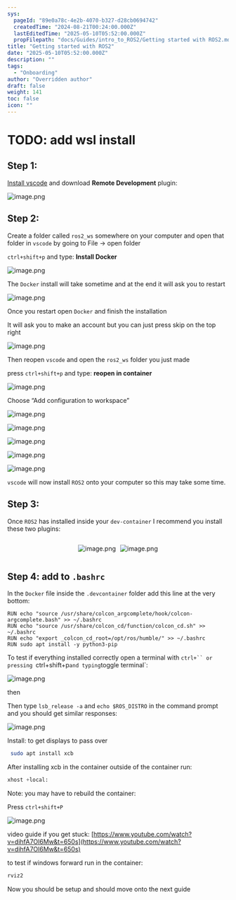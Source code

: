 ```yaml
---
sys:
  pageId: "89e0a78c-4e2b-4070-b327-d28cb0694742"
  createdTime: "2024-08-21T00:24:00.000Z"
  lastEditedTime: "2025-05-10T05:52:00.000Z"
  propFilepath: "docs/Guides/intro_to_ROS2/Getting started with ROS2.md"
title: "Getting started with ROS2"
date: "2025-05-10T05:52:00.000Z"
description: ""
tags:
  - "Onboarding"
author: "Overridden author"
draft: false
weight: 141
toc: false
icon: ""
---
```


# TODO: add wsl install

## Step 1:

[Install vscode](https://code.visualstudio.com/download) and download **Remote Development** plugin:

![image.png](https://prod-files-secure.s3.us-west-2.amazonaws.com/d518164a-d88e-44d1-a4ee-3adb3bd8bce0/efb52993-1881-4a40-b95e-6f020334f022/image.png?X-Amz-Algorithm=AWS4-HMAC-SHA256&X-Amz-Content-Sha256=UNSIGNED-PAYLOAD&X-Amz-Credential=ASIAZI2LB466WNDKUQGX%2F20250513%2Fus-west-2%2Fs3%2Faws4_request&X-Amz-Date=20250513T090944Z&X-Amz-Expires=3600&X-Amz-Security-Token=IQoJb3JpZ2luX2VjEEEaCXVzLXdlc3QtMiJHMEUCIQC%2Fl1cvT1eSsY%2BleL%2Be9iJtd%2FTUCZC2%2FnLEkrozYsLJrgIgIKkY7rUSrKWrOOfOcWoQI1zzZ0dNXBEFt5dfklJE5XMqiAQI6v%2F%2F%2F%2F%2F%2F%2F%2F%2F%2FARAAGgw2Mzc0MjMxODM4MDUiDLwGr%2BOAOjLIdCF33yrcA7RpkK%2FrCCM3o3tZjGjSgcNvkjKg8TeUnSsTDKXn%2FOyiDLQ3UvR4FPCBmTWpAk%2BX9RShXP21r9ejQKdAkIhLddr7pTCpWNH%2BFCI58ddnn5aWbyMsPUUgMpVLK4Nvs65LlBzscyJk1zd2C2sVGiXNp2w1AgqYnmKVSJ%2FlNY06jX88TPfcdSNCr00mUQ%2F365MpdZ2chy8idO9TqPBU63RkFhewOfg3TypsRabILLNFRDcR6DQq8AtpZZhD3%2Fj5vJ3tcE8RKKxF0WhPtb%2BrJJvM%2B6Jc%2BgDeJRzzvcL5oUtMqgAJGQqOZ0bTD5Kn%2BPxbo%2FVVFgNC%2BKeGzkU%2BtZLnBZN9rRcdUtWmmrXdIdcffSM06zNC1RVQYV1L94JPDOfZwYarNKkyGfhgdJ4cpjXd04baZbbulb0UpiRqUbeCQooIK94aOZvujzcfYbtIpfTWwZp1Hv7c7fhT%2F3n%2Bv%2Br83ARzHLFw0kjnr0EDvBstdTif38Xe5UdZkRL%2FpMzVYgtAnIaxIM2V8v21OgBFC0xCdz5TEvFRqK%2FuVelOhbTPnngo2AdQIfgkggBOaFZhcEWLvE123YoJ0UgZqmAJJORcTLaKAaXcUe9Jf1xyt9Dk5Q%2FLnXw23877uQ185KhfmYNZMIaKjMEGOqUBlimFSkXmAjyZKAjhlKHd1YCYXXGY%2BxYDO0NaDHWbZbb0ngl%2Bbg4cl4vzBrgd3YNIqPYii8Zcd3qlFZL9OcY06Zfb0o%2FzpbkUxp5VsxVqev82g%2FDM6mHqsgRcatgJX1QEKJlmdVEPfmGpK9WrjyZ4Alt2jMzY3apZCN21yirHwiReS4t4HpLf2r7gFHNgbGx7onDvrioKmyj62HzlzRms6CukVI72&X-Amz-Signature=b6b60c46bb6c90137ca09e720e967159e62047c4ba0c458ea160709164ffe6b9&X-Amz-SignedHeaders=host&x-id=GetObject)

## Step 2:

Create a folder called `ros2_ws` somewhere on your computer and open that folder in `vscode` by going to File → open folder 

`ctrl+shift+p` and type: **Install Docker**

![image.png](https://prod-files-secure.s3.us-west-2.amazonaws.com/d518164a-d88e-44d1-a4ee-3adb3bd8bce0/2269dc0e-1cd5-47ff-bceb-c04ad9b2eab0/image.png?X-Amz-Algorithm=AWS4-HMAC-SHA256&X-Amz-Content-Sha256=UNSIGNED-PAYLOAD&X-Amz-Credential=ASIAZI2LB466WNDKUQGX%2F20250513%2Fus-west-2%2Fs3%2Faws4_request&X-Amz-Date=20250513T090944Z&X-Amz-Expires=3600&X-Amz-Security-Token=IQoJb3JpZ2luX2VjEEEaCXVzLXdlc3QtMiJHMEUCIQC%2Fl1cvT1eSsY%2BleL%2Be9iJtd%2FTUCZC2%2FnLEkrozYsLJrgIgIKkY7rUSrKWrOOfOcWoQI1zzZ0dNXBEFt5dfklJE5XMqiAQI6v%2F%2F%2F%2F%2F%2F%2F%2F%2F%2FARAAGgw2Mzc0MjMxODM4MDUiDLwGr%2BOAOjLIdCF33yrcA7RpkK%2FrCCM3o3tZjGjSgcNvkjKg8TeUnSsTDKXn%2FOyiDLQ3UvR4FPCBmTWpAk%2BX9RShXP21r9ejQKdAkIhLddr7pTCpWNH%2BFCI58ddnn5aWbyMsPUUgMpVLK4Nvs65LlBzscyJk1zd2C2sVGiXNp2w1AgqYnmKVSJ%2FlNY06jX88TPfcdSNCr00mUQ%2F365MpdZ2chy8idO9TqPBU63RkFhewOfg3TypsRabILLNFRDcR6DQq8AtpZZhD3%2Fj5vJ3tcE8RKKxF0WhPtb%2BrJJvM%2B6Jc%2BgDeJRzzvcL5oUtMqgAJGQqOZ0bTD5Kn%2BPxbo%2FVVFgNC%2BKeGzkU%2BtZLnBZN9rRcdUtWmmrXdIdcffSM06zNC1RVQYV1L94JPDOfZwYarNKkyGfhgdJ4cpjXd04baZbbulb0UpiRqUbeCQooIK94aOZvujzcfYbtIpfTWwZp1Hv7c7fhT%2F3n%2Bv%2Br83ARzHLFw0kjnr0EDvBstdTif38Xe5UdZkRL%2FpMzVYgtAnIaxIM2V8v21OgBFC0xCdz5TEvFRqK%2FuVelOhbTPnngo2AdQIfgkggBOaFZhcEWLvE123YoJ0UgZqmAJJORcTLaKAaXcUe9Jf1xyt9Dk5Q%2FLnXw23877uQ185KhfmYNZMIaKjMEGOqUBlimFSkXmAjyZKAjhlKHd1YCYXXGY%2BxYDO0NaDHWbZbb0ngl%2Bbg4cl4vzBrgd3YNIqPYii8Zcd3qlFZL9OcY06Zfb0o%2FzpbkUxp5VsxVqev82g%2FDM6mHqsgRcatgJX1QEKJlmdVEPfmGpK9WrjyZ4Alt2jMzY3apZCN21yirHwiReS4t4HpLf2r7gFHNgbGx7onDvrioKmyj62HzlzRms6CukVI72&X-Amz-Signature=02e2d5177e484c44fabfefa55468fdbc1b45896cdccbe7bfdae6f621f4b05cf6&X-Amz-SignedHeaders=host&x-id=GetObject)

The `Docker` install will take sometime and at the end it will ask you to restart

![image.png](https://prod-files-secure.s3.us-west-2.amazonaws.com/d518164a-d88e-44d1-a4ee-3adb3bd8bce0/ed233f78-be33-4b1f-b89c-9c346c0e961e/image.png?X-Amz-Algorithm=AWS4-HMAC-SHA256&X-Amz-Content-Sha256=UNSIGNED-PAYLOAD&X-Amz-Credential=ASIAZI2LB466WNDKUQGX%2F20250513%2Fus-west-2%2Fs3%2Faws4_request&X-Amz-Date=20250513T090944Z&X-Amz-Expires=3600&X-Amz-Security-Token=IQoJb3JpZ2luX2VjEEEaCXVzLXdlc3QtMiJHMEUCIQC%2Fl1cvT1eSsY%2BleL%2Be9iJtd%2FTUCZC2%2FnLEkrozYsLJrgIgIKkY7rUSrKWrOOfOcWoQI1zzZ0dNXBEFt5dfklJE5XMqiAQI6v%2F%2F%2F%2F%2F%2F%2F%2F%2F%2FARAAGgw2Mzc0MjMxODM4MDUiDLwGr%2BOAOjLIdCF33yrcA7RpkK%2FrCCM3o3tZjGjSgcNvkjKg8TeUnSsTDKXn%2FOyiDLQ3UvR4FPCBmTWpAk%2BX9RShXP21r9ejQKdAkIhLddr7pTCpWNH%2BFCI58ddnn5aWbyMsPUUgMpVLK4Nvs65LlBzscyJk1zd2C2sVGiXNp2w1AgqYnmKVSJ%2FlNY06jX88TPfcdSNCr00mUQ%2F365MpdZ2chy8idO9TqPBU63RkFhewOfg3TypsRabILLNFRDcR6DQq8AtpZZhD3%2Fj5vJ3tcE8RKKxF0WhPtb%2BrJJvM%2B6Jc%2BgDeJRzzvcL5oUtMqgAJGQqOZ0bTD5Kn%2BPxbo%2FVVFgNC%2BKeGzkU%2BtZLnBZN9rRcdUtWmmrXdIdcffSM06zNC1RVQYV1L94JPDOfZwYarNKkyGfhgdJ4cpjXd04baZbbulb0UpiRqUbeCQooIK94aOZvujzcfYbtIpfTWwZp1Hv7c7fhT%2F3n%2Bv%2Br83ARzHLFw0kjnr0EDvBstdTif38Xe5UdZkRL%2FpMzVYgtAnIaxIM2V8v21OgBFC0xCdz5TEvFRqK%2FuVelOhbTPnngo2AdQIfgkggBOaFZhcEWLvE123YoJ0UgZqmAJJORcTLaKAaXcUe9Jf1xyt9Dk5Q%2FLnXw23877uQ185KhfmYNZMIaKjMEGOqUBlimFSkXmAjyZKAjhlKHd1YCYXXGY%2BxYDO0NaDHWbZbb0ngl%2Bbg4cl4vzBrgd3YNIqPYii8Zcd3qlFZL9OcY06Zfb0o%2FzpbkUxp5VsxVqev82g%2FDM6mHqsgRcatgJX1QEKJlmdVEPfmGpK9WrjyZ4Alt2jMzY3apZCN21yirHwiReS4t4HpLf2r7gFHNgbGx7onDvrioKmyj62HzlzRms6CukVI72&X-Amz-Signature=4f5b151d896d2e085a4e6eb5a06efbbcfa9be674790adfcc7e2f15bbfeb7c134&X-Amz-SignedHeaders=host&x-id=GetObject)

Once you restart open `Docker` and finish the installation

It will ask you to make an account but you can just press skip on the top right

![image.png](https://prod-files-secure.s3.us-west-2.amazonaws.com/d518164a-d88e-44d1-a4ee-3adb3bd8bce0/21010ad9-1659-4fd9-9f59-9932a09b2a3d/image.png?X-Amz-Algorithm=AWS4-HMAC-SHA256&X-Amz-Content-Sha256=UNSIGNED-PAYLOAD&X-Amz-Credential=ASIAZI2LB466WNDKUQGX%2F20250513%2Fus-west-2%2Fs3%2Faws4_request&X-Amz-Date=20250513T090944Z&X-Amz-Expires=3600&X-Amz-Security-Token=IQoJb3JpZ2luX2VjEEEaCXVzLXdlc3QtMiJHMEUCIQC%2Fl1cvT1eSsY%2BleL%2Be9iJtd%2FTUCZC2%2FnLEkrozYsLJrgIgIKkY7rUSrKWrOOfOcWoQI1zzZ0dNXBEFt5dfklJE5XMqiAQI6v%2F%2F%2F%2F%2F%2F%2F%2F%2F%2FARAAGgw2Mzc0MjMxODM4MDUiDLwGr%2BOAOjLIdCF33yrcA7RpkK%2FrCCM3o3tZjGjSgcNvkjKg8TeUnSsTDKXn%2FOyiDLQ3UvR4FPCBmTWpAk%2BX9RShXP21r9ejQKdAkIhLddr7pTCpWNH%2BFCI58ddnn5aWbyMsPUUgMpVLK4Nvs65LlBzscyJk1zd2C2sVGiXNp2w1AgqYnmKVSJ%2FlNY06jX88TPfcdSNCr00mUQ%2F365MpdZ2chy8idO9TqPBU63RkFhewOfg3TypsRabILLNFRDcR6DQq8AtpZZhD3%2Fj5vJ3tcE8RKKxF0WhPtb%2BrJJvM%2B6Jc%2BgDeJRzzvcL5oUtMqgAJGQqOZ0bTD5Kn%2BPxbo%2FVVFgNC%2BKeGzkU%2BtZLnBZN9rRcdUtWmmrXdIdcffSM06zNC1RVQYV1L94JPDOfZwYarNKkyGfhgdJ4cpjXd04baZbbulb0UpiRqUbeCQooIK94aOZvujzcfYbtIpfTWwZp1Hv7c7fhT%2F3n%2Bv%2Br83ARzHLFw0kjnr0EDvBstdTif38Xe5UdZkRL%2FpMzVYgtAnIaxIM2V8v21OgBFC0xCdz5TEvFRqK%2FuVelOhbTPnngo2AdQIfgkggBOaFZhcEWLvE123YoJ0UgZqmAJJORcTLaKAaXcUe9Jf1xyt9Dk5Q%2FLnXw23877uQ185KhfmYNZMIaKjMEGOqUBlimFSkXmAjyZKAjhlKHd1YCYXXGY%2BxYDO0NaDHWbZbb0ngl%2Bbg4cl4vzBrgd3YNIqPYii8Zcd3qlFZL9OcY06Zfb0o%2FzpbkUxp5VsxVqev82g%2FDM6mHqsgRcatgJX1QEKJlmdVEPfmGpK9WrjyZ4Alt2jMzY3apZCN21yirHwiReS4t4HpLf2r7gFHNgbGx7onDvrioKmyj62HzlzRms6CukVI72&X-Amz-Signature=9564f95aabab811a7ebc529ef5f779b2efce3ec05aca5e2475c0d3754c68566e&X-Amz-SignedHeaders=host&x-id=GetObject)

Then reopen `vscode` and open the `ros2_ws` folder you just made

press `ctrl+shift+p` and type: **reopen in container**

![image.png](https://prod-files-secure.s3.us-west-2.amazonaws.com/d518164a-d88e-44d1-a4ee-3adb3bd8bce0/4e93b8c2-41ad-488c-8095-c74205196118/image.png?X-Amz-Algorithm=AWS4-HMAC-SHA256&X-Amz-Content-Sha256=UNSIGNED-PAYLOAD&X-Amz-Credential=ASIAZI2LB466WNDKUQGX%2F20250513%2Fus-west-2%2Fs3%2Faws4_request&X-Amz-Date=20250513T090944Z&X-Amz-Expires=3600&X-Amz-Security-Token=IQoJb3JpZ2luX2VjEEEaCXVzLXdlc3QtMiJHMEUCIQC%2Fl1cvT1eSsY%2BleL%2Be9iJtd%2FTUCZC2%2FnLEkrozYsLJrgIgIKkY7rUSrKWrOOfOcWoQI1zzZ0dNXBEFt5dfklJE5XMqiAQI6v%2F%2F%2F%2F%2F%2F%2F%2F%2F%2FARAAGgw2Mzc0MjMxODM4MDUiDLwGr%2BOAOjLIdCF33yrcA7RpkK%2FrCCM3o3tZjGjSgcNvkjKg8TeUnSsTDKXn%2FOyiDLQ3UvR4FPCBmTWpAk%2BX9RShXP21r9ejQKdAkIhLddr7pTCpWNH%2BFCI58ddnn5aWbyMsPUUgMpVLK4Nvs65LlBzscyJk1zd2C2sVGiXNp2w1AgqYnmKVSJ%2FlNY06jX88TPfcdSNCr00mUQ%2F365MpdZ2chy8idO9TqPBU63RkFhewOfg3TypsRabILLNFRDcR6DQq8AtpZZhD3%2Fj5vJ3tcE8RKKxF0WhPtb%2BrJJvM%2B6Jc%2BgDeJRzzvcL5oUtMqgAJGQqOZ0bTD5Kn%2BPxbo%2FVVFgNC%2BKeGzkU%2BtZLnBZN9rRcdUtWmmrXdIdcffSM06zNC1RVQYV1L94JPDOfZwYarNKkyGfhgdJ4cpjXd04baZbbulb0UpiRqUbeCQooIK94aOZvujzcfYbtIpfTWwZp1Hv7c7fhT%2F3n%2Bv%2Br83ARzHLFw0kjnr0EDvBstdTif38Xe5UdZkRL%2FpMzVYgtAnIaxIM2V8v21OgBFC0xCdz5TEvFRqK%2FuVelOhbTPnngo2AdQIfgkggBOaFZhcEWLvE123YoJ0UgZqmAJJORcTLaKAaXcUe9Jf1xyt9Dk5Q%2FLnXw23877uQ185KhfmYNZMIaKjMEGOqUBlimFSkXmAjyZKAjhlKHd1YCYXXGY%2BxYDO0NaDHWbZbb0ngl%2Bbg4cl4vzBrgd3YNIqPYii8Zcd3qlFZL9OcY06Zfb0o%2FzpbkUxp5VsxVqev82g%2FDM6mHqsgRcatgJX1QEKJlmdVEPfmGpK9WrjyZ4Alt2jMzY3apZCN21yirHwiReS4t4HpLf2r7gFHNgbGx7onDvrioKmyj62HzlzRms6CukVI72&X-Amz-Signature=c1bf4d89b2ae20206b3616e6431e7c6510970ac9fc7ada645a19d0dbf6eb1f73&X-Amz-SignedHeaders=host&x-id=GetObject)

Choose “Add configuration to workspace”

![image.png](https://prod-files-secure.s3.us-west-2.amazonaws.com/d518164a-d88e-44d1-a4ee-3adb3bd8bce0/9560b282-5060-4989-ba37-97e7b2c22476/image.png?X-Amz-Algorithm=AWS4-HMAC-SHA256&X-Amz-Content-Sha256=UNSIGNED-PAYLOAD&X-Amz-Credential=ASIAZI2LB466WNDKUQGX%2F20250513%2Fus-west-2%2Fs3%2Faws4_request&X-Amz-Date=20250513T090944Z&X-Amz-Expires=3600&X-Amz-Security-Token=IQoJb3JpZ2luX2VjEEEaCXVzLXdlc3QtMiJHMEUCIQC%2Fl1cvT1eSsY%2BleL%2Be9iJtd%2FTUCZC2%2FnLEkrozYsLJrgIgIKkY7rUSrKWrOOfOcWoQI1zzZ0dNXBEFt5dfklJE5XMqiAQI6v%2F%2F%2F%2F%2F%2F%2F%2F%2F%2FARAAGgw2Mzc0MjMxODM4MDUiDLwGr%2BOAOjLIdCF33yrcA7RpkK%2FrCCM3o3tZjGjSgcNvkjKg8TeUnSsTDKXn%2FOyiDLQ3UvR4FPCBmTWpAk%2BX9RShXP21r9ejQKdAkIhLddr7pTCpWNH%2BFCI58ddnn5aWbyMsPUUgMpVLK4Nvs65LlBzscyJk1zd2C2sVGiXNp2w1AgqYnmKVSJ%2FlNY06jX88TPfcdSNCr00mUQ%2F365MpdZ2chy8idO9TqPBU63RkFhewOfg3TypsRabILLNFRDcR6DQq8AtpZZhD3%2Fj5vJ3tcE8RKKxF0WhPtb%2BrJJvM%2B6Jc%2BgDeJRzzvcL5oUtMqgAJGQqOZ0bTD5Kn%2BPxbo%2FVVFgNC%2BKeGzkU%2BtZLnBZN9rRcdUtWmmrXdIdcffSM06zNC1RVQYV1L94JPDOfZwYarNKkyGfhgdJ4cpjXd04baZbbulb0UpiRqUbeCQooIK94aOZvujzcfYbtIpfTWwZp1Hv7c7fhT%2F3n%2Bv%2Br83ARzHLFw0kjnr0EDvBstdTif38Xe5UdZkRL%2FpMzVYgtAnIaxIM2V8v21OgBFC0xCdz5TEvFRqK%2FuVelOhbTPnngo2AdQIfgkggBOaFZhcEWLvE123YoJ0UgZqmAJJORcTLaKAaXcUe9Jf1xyt9Dk5Q%2FLnXw23877uQ185KhfmYNZMIaKjMEGOqUBlimFSkXmAjyZKAjhlKHd1YCYXXGY%2BxYDO0NaDHWbZbb0ngl%2Bbg4cl4vzBrgd3YNIqPYii8Zcd3qlFZL9OcY06Zfb0o%2FzpbkUxp5VsxVqev82g%2FDM6mHqsgRcatgJX1QEKJlmdVEPfmGpK9WrjyZ4Alt2jMzY3apZCN21yirHwiReS4t4HpLf2r7gFHNgbGx7onDvrioKmyj62HzlzRms6CukVI72&X-Amz-Signature=41098dfd45288a412f18449e6a40e9dbd6ce095e445298368f7b085ddbcdbed1&X-Amz-SignedHeaders=host&x-id=GetObject)

![image.png](https://prod-files-secure.s3.us-west-2.amazonaws.com/d518164a-d88e-44d1-a4ee-3adb3bd8bce0/2ee63f81-886b-48e8-a553-dc6e5eac99e4/image.png?X-Amz-Algorithm=AWS4-HMAC-SHA256&X-Amz-Content-Sha256=UNSIGNED-PAYLOAD&X-Amz-Credential=ASIAZI2LB466WNDKUQGX%2F20250513%2Fus-west-2%2Fs3%2Faws4_request&X-Amz-Date=20250513T090944Z&X-Amz-Expires=3600&X-Amz-Security-Token=IQoJb3JpZ2luX2VjEEEaCXVzLXdlc3QtMiJHMEUCIQC%2Fl1cvT1eSsY%2BleL%2Be9iJtd%2FTUCZC2%2FnLEkrozYsLJrgIgIKkY7rUSrKWrOOfOcWoQI1zzZ0dNXBEFt5dfklJE5XMqiAQI6v%2F%2F%2F%2F%2F%2F%2F%2F%2F%2FARAAGgw2Mzc0MjMxODM4MDUiDLwGr%2BOAOjLIdCF33yrcA7RpkK%2FrCCM3o3tZjGjSgcNvkjKg8TeUnSsTDKXn%2FOyiDLQ3UvR4FPCBmTWpAk%2BX9RShXP21r9ejQKdAkIhLddr7pTCpWNH%2BFCI58ddnn5aWbyMsPUUgMpVLK4Nvs65LlBzscyJk1zd2C2sVGiXNp2w1AgqYnmKVSJ%2FlNY06jX88TPfcdSNCr00mUQ%2F365MpdZ2chy8idO9TqPBU63RkFhewOfg3TypsRabILLNFRDcR6DQq8AtpZZhD3%2Fj5vJ3tcE8RKKxF0WhPtb%2BrJJvM%2B6Jc%2BgDeJRzzvcL5oUtMqgAJGQqOZ0bTD5Kn%2BPxbo%2FVVFgNC%2BKeGzkU%2BtZLnBZN9rRcdUtWmmrXdIdcffSM06zNC1RVQYV1L94JPDOfZwYarNKkyGfhgdJ4cpjXd04baZbbulb0UpiRqUbeCQooIK94aOZvujzcfYbtIpfTWwZp1Hv7c7fhT%2F3n%2Bv%2Br83ARzHLFw0kjnr0EDvBstdTif38Xe5UdZkRL%2FpMzVYgtAnIaxIM2V8v21OgBFC0xCdz5TEvFRqK%2FuVelOhbTPnngo2AdQIfgkggBOaFZhcEWLvE123YoJ0UgZqmAJJORcTLaKAaXcUe9Jf1xyt9Dk5Q%2FLnXw23877uQ185KhfmYNZMIaKjMEGOqUBlimFSkXmAjyZKAjhlKHd1YCYXXGY%2BxYDO0NaDHWbZbb0ngl%2Bbg4cl4vzBrgd3YNIqPYii8Zcd3qlFZL9OcY06Zfb0o%2FzpbkUxp5VsxVqev82g%2FDM6mHqsgRcatgJX1QEKJlmdVEPfmGpK9WrjyZ4Alt2jMzY3apZCN21yirHwiReS4t4HpLf2r7gFHNgbGx7onDvrioKmyj62HzlzRms6CukVI72&X-Amz-Signature=677a5ab9ced3e05b907d67ffcda9386dd9d3f5461c4e92c87754c0167f66a8d7&X-Amz-SignedHeaders=host&x-id=GetObject)

![image.png](https://prod-files-secure.s3.us-west-2.amazonaws.com/d518164a-d88e-44d1-a4ee-3adb3bd8bce0/ae1580b2-b048-407e-aed9-b584224a7a04/image.png?X-Amz-Algorithm=AWS4-HMAC-SHA256&X-Amz-Content-Sha256=UNSIGNED-PAYLOAD&X-Amz-Credential=ASIAZI2LB466WNDKUQGX%2F20250513%2Fus-west-2%2Fs3%2Faws4_request&X-Amz-Date=20250513T090944Z&X-Amz-Expires=3600&X-Amz-Security-Token=IQoJb3JpZ2luX2VjEEEaCXVzLXdlc3QtMiJHMEUCIQC%2Fl1cvT1eSsY%2BleL%2Be9iJtd%2FTUCZC2%2FnLEkrozYsLJrgIgIKkY7rUSrKWrOOfOcWoQI1zzZ0dNXBEFt5dfklJE5XMqiAQI6v%2F%2F%2F%2F%2F%2F%2F%2F%2F%2FARAAGgw2Mzc0MjMxODM4MDUiDLwGr%2BOAOjLIdCF33yrcA7RpkK%2FrCCM3o3tZjGjSgcNvkjKg8TeUnSsTDKXn%2FOyiDLQ3UvR4FPCBmTWpAk%2BX9RShXP21r9ejQKdAkIhLddr7pTCpWNH%2BFCI58ddnn5aWbyMsPUUgMpVLK4Nvs65LlBzscyJk1zd2C2sVGiXNp2w1AgqYnmKVSJ%2FlNY06jX88TPfcdSNCr00mUQ%2F365MpdZ2chy8idO9TqPBU63RkFhewOfg3TypsRabILLNFRDcR6DQq8AtpZZhD3%2Fj5vJ3tcE8RKKxF0WhPtb%2BrJJvM%2B6Jc%2BgDeJRzzvcL5oUtMqgAJGQqOZ0bTD5Kn%2BPxbo%2FVVFgNC%2BKeGzkU%2BtZLnBZN9rRcdUtWmmrXdIdcffSM06zNC1RVQYV1L94JPDOfZwYarNKkyGfhgdJ4cpjXd04baZbbulb0UpiRqUbeCQooIK94aOZvujzcfYbtIpfTWwZp1Hv7c7fhT%2F3n%2Bv%2Br83ARzHLFw0kjnr0EDvBstdTif38Xe5UdZkRL%2FpMzVYgtAnIaxIM2V8v21OgBFC0xCdz5TEvFRqK%2FuVelOhbTPnngo2AdQIfgkggBOaFZhcEWLvE123YoJ0UgZqmAJJORcTLaKAaXcUe9Jf1xyt9Dk5Q%2FLnXw23877uQ185KhfmYNZMIaKjMEGOqUBlimFSkXmAjyZKAjhlKHd1YCYXXGY%2BxYDO0NaDHWbZbb0ngl%2Bbg4cl4vzBrgd3YNIqPYii8Zcd3qlFZL9OcY06Zfb0o%2FzpbkUxp5VsxVqev82g%2FDM6mHqsgRcatgJX1QEKJlmdVEPfmGpK9WrjyZ4Alt2jMzY3apZCN21yirHwiReS4t4HpLf2r7gFHNgbGx7onDvrioKmyj62HzlzRms6CukVI72&X-Amz-Signature=b35d72f72295083dce9656b54d1550cdd2785c9943bc0f9b16ba056fac2453a3&X-Amz-SignedHeaders=host&x-id=GetObject)

![image.png](https://prod-files-secure.s3.us-west-2.amazonaws.com/d518164a-d88e-44d1-a4ee-3adb3bd8bce0/53255b28-f75e-430f-b9e3-c0ac8577e42b/image.png?X-Amz-Algorithm=AWS4-HMAC-SHA256&X-Amz-Content-Sha256=UNSIGNED-PAYLOAD&X-Amz-Credential=ASIAZI2LB466WNDKUQGX%2F20250513%2Fus-west-2%2Fs3%2Faws4_request&X-Amz-Date=20250513T090944Z&X-Amz-Expires=3600&X-Amz-Security-Token=IQoJb3JpZ2luX2VjEEEaCXVzLXdlc3QtMiJHMEUCIQC%2Fl1cvT1eSsY%2BleL%2Be9iJtd%2FTUCZC2%2FnLEkrozYsLJrgIgIKkY7rUSrKWrOOfOcWoQI1zzZ0dNXBEFt5dfklJE5XMqiAQI6v%2F%2F%2F%2F%2F%2F%2F%2F%2F%2FARAAGgw2Mzc0MjMxODM4MDUiDLwGr%2BOAOjLIdCF33yrcA7RpkK%2FrCCM3o3tZjGjSgcNvkjKg8TeUnSsTDKXn%2FOyiDLQ3UvR4FPCBmTWpAk%2BX9RShXP21r9ejQKdAkIhLddr7pTCpWNH%2BFCI58ddnn5aWbyMsPUUgMpVLK4Nvs65LlBzscyJk1zd2C2sVGiXNp2w1AgqYnmKVSJ%2FlNY06jX88TPfcdSNCr00mUQ%2F365MpdZ2chy8idO9TqPBU63RkFhewOfg3TypsRabILLNFRDcR6DQq8AtpZZhD3%2Fj5vJ3tcE8RKKxF0WhPtb%2BrJJvM%2B6Jc%2BgDeJRzzvcL5oUtMqgAJGQqOZ0bTD5Kn%2BPxbo%2FVVFgNC%2BKeGzkU%2BtZLnBZN9rRcdUtWmmrXdIdcffSM06zNC1RVQYV1L94JPDOfZwYarNKkyGfhgdJ4cpjXd04baZbbulb0UpiRqUbeCQooIK94aOZvujzcfYbtIpfTWwZp1Hv7c7fhT%2F3n%2Bv%2Br83ARzHLFw0kjnr0EDvBstdTif38Xe5UdZkRL%2FpMzVYgtAnIaxIM2V8v21OgBFC0xCdz5TEvFRqK%2FuVelOhbTPnngo2AdQIfgkggBOaFZhcEWLvE123YoJ0UgZqmAJJORcTLaKAaXcUe9Jf1xyt9Dk5Q%2FLnXw23877uQ185KhfmYNZMIaKjMEGOqUBlimFSkXmAjyZKAjhlKHd1YCYXXGY%2BxYDO0NaDHWbZbb0ngl%2Bbg4cl4vzBrgd3YNIqPYii8Zcd3qlFZL9OcY06Zfb0o%2FzpbkUxp5VsxVqev82g%2FDM6mHqsgRcatgJX1QEKJlmdVEPfmGpK9WrjyZ4Alt2jMzY3apZCN21yirHwiReS4t4HpLf2r7gFHNgbGx7onDvrioKmyj62HzlzRms6CukVI72&X-Amz-Signature=97e39a5dc81d6f0ece1a28abd68f064ab27d37a5e99d04636498e9577911a7d9&X-Amz-SignedHeaders=host&x-id=GetObject)

![image.png](https://prod-files-secure.s3.us-west-2.amazonaws.com/d518164a-d88e-44d1-a4ee-3adb3bd8bce0/7c562767-5af9-4ffb-97d1-327bcdf4ee00/image.png?X-Amz-Algorithm=AWS4-HMAC-SHA256&X-Amz-Content-Sha256=UNSIGNED-PAYLOAD&X-Amz-Credential=ASIAZI2LB466WNDKUQGX%2F20250513%2Fus-west-2%2Fs3%2Faws4_request&X-Amz-Date=20250513T090944Z&X-Amz-Expires=3600&X-Amz-Security-Token=IQoJb3JpZ2luX2VjEEEaCXVzLXdlc3QtMiJHMEUCIQC%2Fl1cvT1eSsY%2BleL%2Be9iJtd%2FTUCZC2%2FnLEkrozYsLJrgIgIKkY7rUSrKWrOOfOcWoQI1zzZ0dNXBEFt5dfklJE5XMqiAQI6v%2F%2F%2F%2F%2F%2F%2F%2F%2F%2FARAAGgw2Mzc0MjMxODM4MDUiDLwGr%2BOAOjLIdCF33yrcA7RpkK%2FrCCM3o3tZjGjSgcNvkjKg8TeUnSsTDKXn%2FOyiDLQ3UvR4FPCBmTWpAk%2BX9RShXP21r9ejQKdAkIhLddr7pTCpWNH%2BFCI58ddnn5aWbyMsPUUgMpVLK4Nvs65LlBzscyJk1zd2C2sVGiXNp2w1AgqYnmKVSJ%2FlNY06jX88TPfcdSNCr00mUQ%2F365MpdZ2chy8idO9TqPBU63RkFhewOfg3TypsRabILLNFRDcR6DQq8AtpZZhD3%2Fj5vJ3tcE8RKKxF0WhPtb%2BrJJvM%2B6Jc%2BgDeJRzzvcL5oUtMqgAJGQqOZ0bTD5Kn%2BPxbo%2FVVFgNC%2BKeGzkU%2BtZLnBZN9rRcdUtWmmrXdIdcffSM06zNC1RVQYV1L94JPDOfZwYarNKkyGfhgdJ4cpjXd04baZbbulb0UpiRqUbeCQooIK94aOZvujzcfYbtIpfTWwZp1Hv7c7fhT%2F3n%2Bv%2Br83ARzHLFw0kjnr0EDvBstdTif38Xe5UdZkRL%2FpMzVYgtAnIaxIM2V8v21OgBFC0xCdz5TEvFRqK%2FuVelOhbTPnngo2AdQIfgkggBOaFZhcEWLvE123YoJ0UgZqmAJJORcTLaKAaXcUe9Jf1xyt9Dk5Q%2FLnXw23877uQ185KhfmYNZMIaKjMEGOqUBlimFSkXmAjyZKAjhlKHd1YCYXXGY%2BxYDO0NaDHWbZbb0ngl%2Bbg4cl4vzBrgd3YNIqPYii8Zcd3qlFZL9OcY06Zfb0o%2FzpbkUxp5VsxVqev82g%2FDM6mHqsgRcatgJX1QEKJlmdVEPfmGpK9WrjyZ4Alt2jMzY3apZCN21yirHwiReS4t4HpLf2r7gFHNgbGx7onDvrioKmyj62HzlzRms6CukVI72&X-Amz-Signature=952eeb9b05981a37082f853243626364353e5c0696c88f679d9839ee2419596a&X-Amz-SignedHeaders=host&x-id=GetObject)

`vscode` will now install `ROS2` onto your computer so this may take some time.

## Step 3:

Once `ROS2` has installed inside your `dev-container` I recommend you install these two plugins:

<div style="display: flex;flex-direction: row; column-gap:10px; max-width: 630px;justify-content: center;">
<div>

![image.png](https://prod-files-secure.s3.us-west-2.amazonaws.com/d518164a-d88e-44d1-a4ee-3adb3bd8bce0/3fc3d550-5a54-4ba1-ba6b-faa01cdb7369/image.png?X-Amz-Algorithm=AWS4-HMAC-SHA256&X-Amz-Content-Sha256=UNSIGNED-PAYLOAD&X-Amz-Credential=ASIAZI2LB466ZYDRZDPE%2F20250513%2Fus-west-2%2Fs3%2Faws4_request&X-Amz-Date=20250513T090948Z&X-Amz-Expires=3600&X-Amz-Security-Token=IQoJb3JpZ2luX2VjEEEaCXVzLXdlc3QtMiJHMEUCIQC%2FBSjMNQ1Ybx32GUpZCIvITKG4lCqWK1pYI43pUX1XZgIgDS8q68axlRR1gHRwCT49V1388XDICvhU1XXNkeZD49IqiAQI6v%2F%2F%2F%2F%2F%2F%2F%2F%2F%2FARAAGgw2Mzc0MjMxODM4MDUiDItxc9LFURVXCFnTtircA958JsM0aXCtNnAIZxqfUyp6eaFernw5msj8mXivhiEvW0PhMfPDuXBo%2BnkT5LOBJl%2BRiwiLYvk1wdA8rNAm6384i0mFfPT57b%2B%2BCWtp1f37yxjLl28ljUkd4CnGf03f%2BXCr%2FNIh8S0mGiYqRpFET%2FeAoE7IykGWbZuwipA9UDB3eYMWMDDsK9dD7GIsZs4olbUdDX3VhqJIj3dHY21UGidn5I0hgqdlu%2BTVVEVLjHtj0c%2Fa%2FJC4TLHXnGrLsAJvrHzgtAQuMsQcrjOFgrce1Ao0bObWcHlHoDMKF8zcnEQ%2BT9FC4o7waktwWg%2BCTPYfXnO%2BpNrT4%2BOlourQcaKbk3F0Xhs5tgQsCLED%2BMPrSP67a7Gx4Z%2BWGHbclzWNP%2BQqLxSCf6Mmay3v88ANblUFSfvA3NSaIvtYGg%2BJIoS%2FinUOQKNslzD58abWORrQT26lw2ij1pT9OcwYRjkh5Nk6R%2BkurRdXWcEXsF4kbXCAWBiG6QZzPB3CMxfBpnRlBxpM7FNyroA7wACGVtDamxIgHnnqvuWcRLoqXLHptdda6CY7TeQK396adVG6pJqI5mvvEr1MM17pcl31NxGKZknZ8Iep0fKSFdQZZCs6jNsQeGO4bWnSPffnvmxnMTXkMMuJjMEGOqUB2lz2dnrI2Wedt%2B6rf6njaA0nLIkpJ4hkfrmcxeinrFcFp%2Bo8AOaM33GvQQYBmWOW%2Bq85GrIFWym6GBEnd9UkRu2pvspF2%2BDdSe%2Fzae9JEQPTANwF37TUn8fhJMFA8iJQeQDJMLRqf1xLmG9T4RepgW1UTWbEhrg4CynEBdUQA2B%2BqK9doiSzm8n5N1rfFL9pVEJPwcnJ28kM%2F3sQ7DjoiHnX0NN5&X-Amz-Signature=0e785bbe13e14c7bb1289c503f84a912d7e7d8376a9d817f9259672c048af3f9&X-Amz-SignedHeaders=host&x-id=GetObject)

</div>
<div>

![image.png](https://prod-files-secure.s3.us-west-2.amazonaws.com/d518164a-d88e-44d1-a4ee-3adb3bd8bce0/d994cc66-13c2-4093-a5a3-f84cf4601a82/image.png?X-Amz-Algorithm=AWS4-HMAC-SHA256&X-Amz-Content-Sha256=UNSIGNED-PAYLOAD&X-Amz-Credential=ASIAZI2LB4664EXAUGBJ%2F20250513%2Fus-west-2%2Fs3%2Faws4_request&X-Amz-Date=20250513T090948Z&X-Amz-Expires=3600&X-Amz-Security-Token=IQoJb3JpZ2luX2VjEEEaCXVzLXdlc3QtMiJHMEUCIQCSD4OzeDfLWreyKzzb6Av6CSb%2BAo%2BOkw%2F4jPHj2Hd7TgIgZe2OqyoUSlaE8MelScJBfqQ05XkND5Y0n0zi%2B%2Bq8FecqiAQI6v%2F%2F%2F%2F%2F%2F%2F%2F%2F%2FARAAGgw2Mzc0MjMxODM4MDUiDJpkwaJGbFhgz23s5yrcA9zVrUPMD%2FXtrDSd0evd8CIeN1Wh2diu7NWxM25x6OJfXRg4ipQNjlCqvPgLsCGuZP5m6eXvgie%2Bqccyx8H42aINFZJWfpCznPCZwP5oZFkXO%2B9Aa9cJ6Vgq6L7eEB7CslwiTq7dmAC7HQiJzD%2F3agMS3j5jK6eKkQ8m3584vXdxyW44RZt4AOkzKWfRfN5jXC1JxMiEi6dRiNB24v11q%2BZHWQTAjbS4Uml7fZAHHdxNszBAdXulYmwlETgLYF2dAyNK5R3C8EYK9D04PuU2MANQHNUU2dxJNn1i6OvZTW2HtaiGPhHxeSLPWLe3QtDXRCXMdf29Ur%2FH4Zm5C%2BZk66MReND94gtme%2BZA3l5NK3T9nTNcAgaqBuO4runiC73F0bld7LNlvSAL%2BKre43DoKhfUoYDGl%2FZBOQkO5C%2BPx40RtGVrtXOdSLqjbsPken95FkWzmEu0vPkf2jLj69rwHAsJCMtK99hq9%2FUmdl%2B2I2dQaSus4GKOmn9SGixsWE6bJ%2BY%2BIYHV84vBRihRhVzFrQAMK%2Bv3VsLeCJhB7JJOQ0rVjJ%2BaTOcgEfRDvLUcPDMezfNh%2Fdi2dAyMisG%2Bs7VdMjZ93XB4P5HFp4YWR%2B8v6KPdkwzlkIQUREBD0rbIMOSJjMEGOqUBOImlxodpP181d%2BEV7y5Bjfqz4efcDnpDSkyi65XtjpGUnUgdLxGra5MzMbXrrEOWvi5zR9EDtl9x7pWmTYqtYAnf%2Bh1t9ciOP2kNAFEeyAPWxncrQ60uZSN22SYTYfaDEswhl7PGRYk8eJdAQbbUUMMSCami4FtXwCUY4DXlMMhC7ok%2BKn6%2BHDAqqZvhCfZp6DUGcQmLr2xeZU6Orlo%2BRAO0631i&X-Amz-Signature=aed22ee69aed903ea7653650c1d4c9681ec73aaf32c1e9b9bd3b960ac9f2f804&X-Amz-SignedHeaders=host&x-id=GetObject)

</div>
</div>

## Step 4: add to `.bashrc`

In the `Docker` file inside the `.devcontainer` folder add this line at the very bottom: 

```docker
RUN echo "source /usr/share/colcon_argcomplete/hook/colcon-argcomplete.bash" >> ~/.bashrc
RUN echo "source /usr/share/colcon_cd/function/colcon_cd.sh" >> ~/.bashrc
RUN echo "export _colcon_cd_root=/opt/ros/humble/" >> ~/.bashrc
RUN sudo apt install -y python3-pip 
```

To test if everything installed correctly open a terminal with `ctrl+`` or pressing `ctrl+shift+p` and typing `toggle terminal`:

![image.png](https://prod-files-secure.s3.us-west-2.amazonaws.com/d518164a-d88e-44d1-a4ee-3adb3bd8bce0/6a4943d8-b04e-4c02-9a58-775f3384d1a5/image.png?X-Amz-Algorithm=AWS4-HMAC-SHA256&X-Amz-Content-Sha256=UNSIGNED-PAYLOAD&X-Amz-Credential=ASIAZI2LB466WNDKUQGX%2F20250513%2Fus-west-2%2Fs3%2Faws4_request&X-Amz-Date=20250513T090944Z&X-Amz-Expires=3600&X-Amz-Security-Token=IQoJb3JpZ2luX2VjEEEaCXVzLXdlc3QtMiJHMEUCIQC%2Fl1cvT1eSsY%2BleL%2Be9iJtd%2FTUCZC2%2FnLEkrozYsLJrgIgIKkY7rUSrKWrOOfOcWoQI1zzZ0dNXBEFt5dfklJE5XMqiAQI6v%2F%2F%2F%2F%2F%2F%2F%2F%2F%2FARAAGgw2Mzc0MjMxODM4MDUiDLwGr%2BOAOjLIdCF33yrcA7RpkK%2FrCCM3o3tZjGjSgcNvkjKg8TeUnSsTDKXn%2FOyiDLQ3UvR4FPCBmTWpAk%2BX9RShXP21r9ejQKdAkIhLddr7pTCpWNH%2BFCI58ddnn5aWbyMsPUUgMpVLK4Nvs65LlBzscyJk1zd2C2sVGiXNp2w1AgqYnmKVSJ%2FlNY06jX88TPfcdSNCr00mUQ%2F365MpdZ2chy8idO9TqPBU63RkFhewOfg3TypsRabILLNFRDcR6DQq8AtpZZhD3%2Fj5vJ3tcE8RKKxF0WhPtb%2BrJJvM%2B6Jc%2BgDeJRzzvcL5oUtMqgAJGQqOZ0bTD5Kn%2BPxbo%2FVVFgNC%2BKeGzkU%2BtZLnBZN9rRcdUtWmmrXdIdcffSM06zNC1RVQYV1L94JPDOfZwYarNKkyGfhgdJ4cpjXd04baZbbulb0UpiRqUbeCQooIK94aOZvujzcfYbtIpfTWwZp1Hv7c7fhT%2F3n%2Bv%2Br83ARzHLFw0kjnr0EDvBstdTif38Xe5UdZkRL%2FpMzVYgtAnIaxIM2V8v21OgBFC0xCdz5TEvFRqK%2FuVelOhbTPnngo2AdQIfgkggBOaFZhcEWLvE123YoJ0UgZqmAJJORcTLaKAaXcUe9Jf1xyt9Dk5Q%2FLnXw23877uQ185KhfmYNZMIaKjMEGOqUBlimFSkXmAjyZKAjhlKHd1YCYXXGY%2BxYDO0NaDHWbZbb0ngl%2Bbg4cl4vzBrgd3YNIqPYii8Zcd3qlFZL9OcY06Zfb0o%2FzpbkUxp5VsxVqev82g%2FDM6mHqsgRcatgJX1QEKJlmdVEPfmGpK9WrjyZ4Alt2jMzY3apZCN21yirHwiReS4t4HpLf2r7gFHNgbGx7onDvrioKmyj62HzlzRms6CukVI72&X-Amz-Signature=1249192f537ecbc36fdefd696ea4403bb5b614530f675782a0bcdbcbacb3e30b&X-Amz-SignedHeaders=host&x-id=GetObject)

then 

Then type `lsb_release -a` and `echo $ROS_DISTRO` in the command prompt and you should get similar responses:

![image.png](https://prod-files-secure.s3.us-west-2.amazonaws.com/d518164a-d88e-44d1-a4ee-3adb3bd8bce0/3e635dec-a805-4e85-8b9e-d000e5b71a4e/image.png?X-Amz-Algorithm=AWS4-HMAC-SHA256&X-Amz-Content-Sha256=UNSIGNED-PAYLOAD&X-Amz-Credential=ASIAZI2LB466WNDKUQGX%2F20250513%2Fus-west-2%2Fs3%2Faws4_request&X-Amz-Date=20250513T090944Z&X-Amz-Expires=3600&X-Amz-Security-Token=IQoJb3JpZ2luX2VjEEEaCXVzLXdlc3QtMiJHMEUCIQC%2Fl1cvT1eSsY%2BleL%2Be9iJtd%2FTUCZC2%2FnLEkrozYsLJrgIgIKkY7rUSrKWrOOfOcWoQI1zzZ0dNXBEFt5dfklJE5XMqiAQI6v%2F%2F%2F%2F%2F%2F%2F%2F%2F%2FARAAGgw2Mzc0MjMxODM4MDUiDLwGr%2BOAOjLIdCF33yrcA7RpkK%2FrCCM3o3tZjGjSgcNvkjKg8TeUnSsTDKXn%2FOyiDLQ3UvR4FPCBmTWpAk%2BX9RShXP21r9ejQKdAkIhLddr7pTCpWNH%2BFCI58ddnn5aWbyMsPUUgMpVLK4Nvs65LlBzscyJk1zd2C2sVGiXNp2w1AgqYnmKVSJ%2FlNY06jX88TPfcdSNCr00mUQ%2F365MpdZ2chy8idO9TqPBU63RkFhewOfg3TypsRabILLNFRDcR6DQq8AtpZZhD3%2Fj5vJ3tcE8RKKxF0WhPtb%2BrJJvM%2B6Jc%2BgDeJRzzvcL5oUtMqgAJGQqOZ0bTD5Kn%2BPxbo%2FVVFgNC%2BKeGzkU%2BtZLnBZN9rRcdUtWmmrXdIdcffSM06zNC1RVQYV1L94JPDOfZwYarNKkyGfhgdJ4cpjXd04baZbbulb0UpiRqUbeCQooIK94aOZvujzcfYbtIpfTWwZp1Hv7c7fhT%2F3n%2Bv%2Br83ARzHLFw0kjnr0EDvBstdTif38Xe5UdZkRL%2FpMzVYgtAnIaxIM2V8v21OgBFC0xCdz5TEvFRqK%2FuVelOhbTPnngo2AdQIfgkggBOaFZhcEWLvE123YoJ0UgZqmAJJORcTLaKAaXcUe9Jf1xyt9Dk5Q%2FLnXw23877uQ185KhfmYNZMIaKjMEGOqUBlimFSkXmAjyZKAjhlKHd1YCYXXGY%2BxYDO0NaDHWbZbb0ngl%2Bbg4cl4vzBrgd3YNIqPYii8Zcd3qlFZL9OcY06Zfb0o%2FzpbkUxp5VsxVqev82g%2FDM6mHqsgRcatgJX1QEKJlmdVEPfmGpK9WrjyZ4Alt2jMzY3apZCN21yirHwiReS4t4HpLf2r7gFHNgbGx7onDvrioKmyj62HzlzRms6CukVI72&X-Amz-Signature=5b69156ee59481376ffabbbdab33fdee6bb1ad73578e6a7edc2208b77d30d9f2&X-Amz-SignedHeaders=host&x-id=GetObject)

Install:  to get displays to pass over

```bash
 sudo apt install xcb
```

After installing xcb in the container outside of the container run:

```python
xhost +local:
```

Note: you may have to rebuild the container:

Press `ctrl+shift+P`

![image.png](https://prod-files-secure.s3.us-west-2.amazonaws.com/d518164a-d88e-44d1-a4ee-3adb3bd8bce0/6c2be660-2618-4c38-9c26-53554f7a0b7b/image.png?X-Amz-Algorithm=AWS4-HMAC-SHA256&X-Amz-Content-Sha256=UNSIGNED-PAYLOAD&X-Amz-Credential=ASIAZI2LB466WNDKUQGX%2F20250513%2Fus-west-2%2Fs3%2Faws4_request&X-Amz-Date=20250513T090944Z&X-Amz-Expires=3600&X-Amz-Security-Token=IQoJb3JpZ2luX2VjEEEaCXVzLXdlc3QtMiJHMEUCIQC%2Fl1cvT1eSsY%2BleL%2Be9iJtd%2FTUCZC2%2FnLEkrozYsLJrgIgIKkY7rUSrKWrOOfOcWoQI1zzZ0dNXBEFt5dfklJE5XMqiAQI6v%2F%2F%2F%2F%2F%2F%2F%2F%2F%2FARAAGgw2Mzc0MjMxODM4MDUiDLwGr%2BOAOjLIdCF33yrcA7RpkK%2FrCCM3o3tZjGjSgcNvkjKg8TeUnSsTDKXn%2FOyiDLQ3UvR4FPCBmTWpAk%2BX9RShXP21r9ejQKdAkIhLddr7pTCpWNH%2BFCI58ddnn5aWbyMsPUUgMpVLK4Nvs65LlBzscyJk1zd2C2sVGiXNp2w1AgqYnmKVSJ%2FlNY06jX88TPfcdSNCr00mUQ%2F365MpdZ2chy8idO9TqPBU63RkFhewOfg3TypsRabILLNFRDcR6DQq8AtpZZhD3%2Fj5vJ3tcE8RKKxF0WhPtb%2BrJJvM%2B6Jc%2BgDeJRzzvcL5oUtMqgAJGQqOZ0bTD5Kn%2BPxbo%2FVVFgNC%2BKeGzkU%2BtZLnBZN9rRcdUtWmmrXdIdcffSM06zNC1RVQYV1L94JPDOfZwYarNKkyGfhgdJ4cpjXd04baZbbulb0UpiRqUbeCQooIK94aOZvujzcfYbtIpfTWwZp1Hv7c7fhT%2F3n%2Bv%2Br83ARzHLFw0kjnr0EDvBstdTif38Xe5UdZkRL%2FpMzVYgtAnIaxIM2V8v21OgBFC0xCdz5TEvFRqK%2FuVelOhbTPnngo2AdQIfgkggBOaFZhcEWLvE123YoJ0UgZqmAJJORcTLaKAaXcUe9Jf1xyt9Dk5Q%2FLnXw23877uQ185KhfmYNZMIaKjMEGOqUBlimFSkXmAjyZKAjhlKHd1YCYXXGY%2BxYDO0NaDHWbZbb0ngl%2Bbg4cl4vzBrgd3YNIqPYii8Zcd3qlFZL9OcY06Zfb0o%2FzpbkUxp5VsxVqev82g%2FDM6mHqsgRcatgJX1QEKJlmdVEPfmGpK9WrjyZ4Alt2jMzY3apZCN21yirHwiReS4t4HpLf2r7gFHNgbGx7onDvrioKmyj62HzlzRms6CukVI72&X-Amz-Signature=a04514f0113e45bbbe396e1e8a850e1b0e2dd8f333b88596453f5fce61c7abee&X-Amz-SignedHeaders=host&x-id=GetObject)

video guide if you get stuck: [https://www.youtube.com/watch?v=dihfA7Ol6Mw&t=650s](https://www.youtube.com/watch?v=dihfA7Ol6Mw&t=650s)

to test if windows forward run in the container:

```bash
rviz2
```

Now you should be setup and should move onto the next guide 
